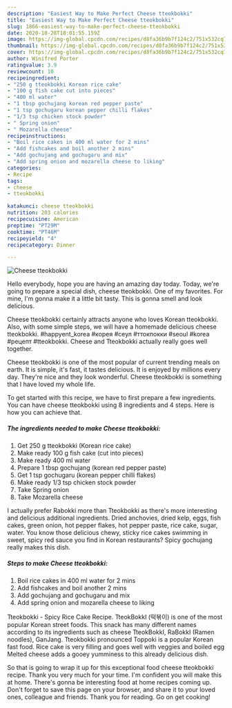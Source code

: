 ```yaml
---
description: "Easiest Way to Make Perfect Cheese tteokbokki"
title: "Easiest Way to Make Perfect Cheese tteokbokki"
slug: 1866-easiest-way-to-make-perfect-cheese-tteokbokki
date: 2020-10-28T18:01:55.159Z
image: https://img-global.cpcdn.com/recipes/d8fa36b9b7f124c2/751x532cq70/cheese-tteokbokki-recipe-main-photo.jpg
thumbnail: https://img-global.cpcdn.com/recipes/d8fa36b9b7f124c2/751x532cq70/cheese-tteokbokki-recipe-main-photo.jpg
cover: https://img-global.cpcdn.com/recipes/d8fa36b9b7f124c2/751x532cq70/cheese-tteokbokki-recipe-main-photo.jpg
author: Winifred Porter
ratingvalue: 3.9
reviewcount: 10
recipeingredient:
- "250 g tteokbokki Korean rice cake"
- "100 g fish cake cut into pieces"
- "400 ml water"
- "1 tbsp gochujang korean red pepper paste"
- "1 tsp gochugaru korean pepper chilli flakes"
- "1/3 tsp chicken stock powder"
- " Spring onion"
- " Mozarella cheese"
recipeinstructions:
- "Boil rice cakes in 400 ml water for 2 mins"
- "Add fishcakes and boil another 2 mins"
- "Add gochujang and gochugaru and mix"
- "Add spring onion and mozarella cheese to liking"
categories:
- Recipe
tags:
- cheese
- tteokbokki

katakunci: cheese tteokbokki 
nutrition: 203 calories
recipecuisine: American
preptime: "PT29M"
cooktime: "PT46M"
recipeyield: "4"
recipecategory: Dinner

---
```



![Cheese tteokbokki](https://img-global.cpcdn.com/recipes/d8fa36b9b7f124c2/751x532cq70/cheese-tteokbokki-recipe-main-photo.jpg)

Hello everybody, hope you are having an amazing day today. Today, we're going to prepare a special dish, cheese tteokbokki. One of my favorites. For mine, I'm gonna make it a little bit tasty. This is gonna smell and look delicious.

Cheese tteokbokki certainly attracts anyone who loves Korean tteokbokki. Also, with some simple steps, we will have a homemade delicious cheese tteokbokki. #happyent_korea #корея #сеул #ттокпокки #seoul #korea #рецепт #tteokbokki. Cheese and Tteokbokki actually really goes well together.

Cheese tteokbokki is one of the most popular of current trending meals on earth. It is simple, it's fast, it tastes delicious. It is enjoyed by millions every day. They're nice and they look wonderful. Cheese tteokbokki is something that I have loved my whole life.


To get started with this recipe, we have to first prepare a few ingredients. You can have cheese tteokbokki using 8 ingredients and 4 steps. Here is how you can achieve that.

<!--inarticleads1-->

##### The ingredients needed to make Cheese tteokbokki:

1. Get 250 g tteokbokki (Korean rice cake)
1. Make ready 100 g fish cake (cut into pieces)
1. Make ready 400 ml water
1. Prepare 1 tbsp gochujang (korean red pepper paste)
1. Get 1 tsp gochugaru (korean pepper chilli flakes)
1. Make ready 1/3 tsp chicken stock powder
1. Take  Spring onion
1. Take  Mozarella cheese


I actually prefer Rabokki more than Tteokbokki as there&#39;s more interesting and delicious additional ingredients. Dried anchovies, dried kelp, eggs, fish cakes, green onion, hot pepper flakes, hot pepper paste, rice cake, sugar, water. You know those delicious chewy, sticky rice cakes swimming in sweet, spicy red sauce you find in Korean restaurants? Spicy gochujang really makes this dish. 

<!--inarticleads2-->

##### Steps to make Cheese tteokbokki:

1. Boil rice cakes in 400 ml water for 2 mins
1. Add fishcakes and boil another 2 mins
1. Add gochujang and gochugaru and mix
1. Add spring onion and mozarella cheese to liking


Tteokbokki - Spicy Rice Cake Recipe. TteokBokkI (떡볶이) is one of the most popular Korean street foods. This snack has many different names according to its ingredients such as cheese TteokBokkI, RaBokkI (Ramen noodles), GanJang. Tteokbokki pronounced Toppoki is a popular Korean fast food. Rice cake is very filling and goes well with veggies and boiled egg Melted cheese adds a gooey yumminess to this already delicious dish. 

So that is going to wrap it up for this exceptional food cheese tteokbokki recipe. Thank you very much for your time. I'm confident you will make this at home. There's gonna be interesting food at home recipes coming up. Don't forget to save this page on your browser, and share it to your loved ones, colleague and friends. Thank you for reading. Go on get cooking!
